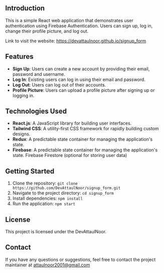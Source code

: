 ## Introduction
This is a simple React web application that demonstrates user authentication using Firebase Authentication. Users can sign up, log in, change their profile picture, and log out.

Link to visit the website: https://devattaulnoor.github.io/signup_form

## Features
- **Sign Up**: Users can create a new account by providing their email, password and username.
- **Log In**: Existing users can log in using their email and password.
- **Log Out**: Users can log out of their accounts.
- **Profile Picture**: Users can upload a profile picture after signing up or logging in.

## Technologies Used
- **React.js**: A JavaScript library for building user interfaces.
- **Tailwind CSS**: A utility-first CSS framework for rapidly building custom designs.
- **Redux**: A predictable state container for managing the application's state.
- **Firebase**: A predictable state container for managing the application's state.
Firebase Firestore (optional for storing user data)

## Getting Started
1. Clone the repository: `git clone https://github.com/DevAttaulNoor/signup_form.git`
2. Navigate to the project directory: `cd signup_form`
3. Install dependencies: `npm install`
4. Run the application: `npm start`

## License
This project is licensed under the DevAttaulNoor.

## Contact
If you have any questions or suggestions, feel free to contact the project maintainer at attaulnoor2001@gmail.com